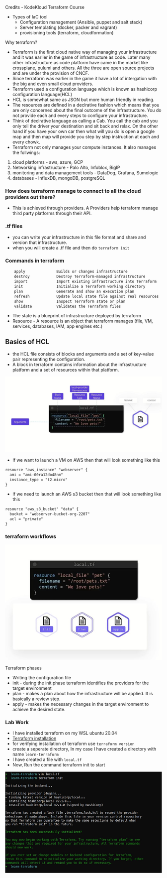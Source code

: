 Credits - KodeKloud Terraform Course

- Types of IaC tool 
  - Configuration management (Ansible, puppet and salt stack)
  - Server templating  (docker, packer and vagrant)
  - provisioning tools (terraform, cloudformation)

Why terraform?
- Terraform is the first cloud native way of managing your infrastructure and it was earlier in the game of infrastructure as code. Later many other infrastructure as code platform have came in the market like crossplane, pulumi and others. All the three are open source projects and are under the provision of CNCF. 
- Since terraform was earlier in the game it have a lot of intergation with the big and even small cloud providers. 
- Terraform used a configuration language which is known as hashicorp configuration language(HCL)
- HCL is somewhat same as JSON but more human friendly in reading. 
- The resources are defined in a declrative fashion which means that you are only concerned about the final outcome of the infrastructure. You do not provide each and every steps to configure your infrastructure. 
- Think of declrative language as calling a Cab. You call the cab and you only tell the driver your destination and sit back and relax. On the other hand if you have your own car then what will you do is open a google map and then map will provide you step by step instruction at each and every chowk. 
- Terraform not only manages your compute instances. It also manages the follwings:
1. cloud platforms - aws, azure, GCP
2. Networking infrastructure - Palo Alto, Infoblox, BigIP
3. monitoring and data management tools - DataDog, Grafana, Sumologic
4. databases - InfluxDB, mongoDB, postgreSQL


### How does terraform manage to connect to all the cloud providers out there?
- This is achieved through providers. A Providers help terraform manage third party platforms through their API.

### .tf files
- you can write your infrastructure in this file format and share and version that infrastructure. 
- when you will create a .tf file and then do `terraform init`



### Commands in terraform 
```
    apply              Builds or changes infrastructure
    destroy            Destroy Terraform-managed infrastructure
    import             Import existing infrastructure into Terraform
    init               Initialize a Terraform working directory
    plan               Generate and show an execution plan
    refresh            Update local state file against real resources
    show               Inspect Terraform state or plan
    validate           Validates the Terraform files
```


- The state is a blueprint of infrastructure deployed by terraform
- Resource - A resource is an object that terraform manages (file, VM, services, databases, IAM, app engines etc.)


## Basics of HCL
- the HCL file consists of blocks and arguments and a set of key-value pair representing the configuration.
- A block in terraform contains information about the infrastructure platform and a set of resources within that platform. 

![codeblocks in HCL](../codeimages/IaC/hcl-lang.jpg)

- If we want to launch a VM on AWS then that will look something like this 
```
resource "aws_instance" "webserver" {
  ami = "ami-00ra12do48nm"
  instance_type = "t2.micro"
}
```
- If we need to launch an AWS s3 bucket then that will look something like this 
```
resource "aws_s3_bucket" "data" {
  bucket = "webserver-bucket-org-2207"
  acl = "private"
}
```
### terraform workflows
![terraform workflow](../codeimages/IaC/terraform-workflow.jpg)

Terraform phases
- Writing the configuration file
- init - during the init phase terraform identifies the providers for the target environment
- plan - makes a plan about how the infrastructure will be applied. It is basically a review step.
- apply - makes the necessary changes in the target environment to achieve the desired state.

### Lab Work
- I have installed terraform on my WSL ubuntu 20.04
- [Terraform installation](https://www.terraform.io/downloads)
- for verifying installation of terraform use `terraform version`
- create a seperate directory, In my case I have created a directory with name `learn-terraform`
- I have created a file with `local.tf`
- Now, Run the command terraform init to start

![terraform init](../codeimages/IaC/terraform-lab1.jpg)